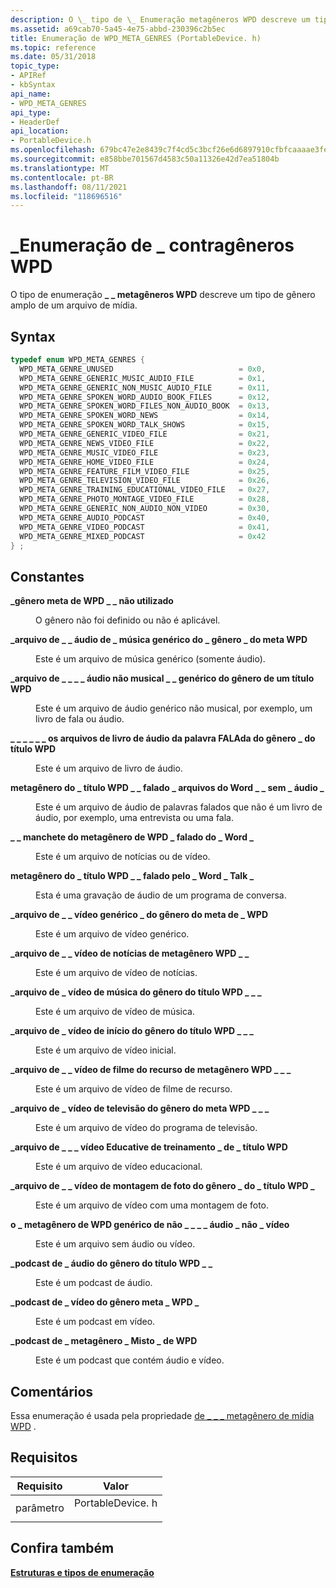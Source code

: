 ```yaml
---
description: O \_ tipo de \_ Enumeração metagêneros WPD descreve um tipo de gênero amplo de um arquivo de mídia.
ms.assetid: a69cab70-5a45-4e75-abbd-230396c2b5ec
title: Enumeração de WPD_META_GENRES (PortableDevice. h)
ms.topic: reference
ms.date: 05/31/2018
topic_type:
- APIRef
- kbSyntax
api_name:
- WPD_META_GENRES
api_type:
- HeaderDef
api_location:
- PortableDevice.h
ms.openlocfilehash: 679bc47e2e8439c7f4cd5c3bcf26e6d6897910cfbfcaaaae3fe6dec6c9e0b8f9
ms.sourcegitcommit: e858bbe701567d4583c50a11326e42d7ea51804b
ms.translationtype: MT
ms.contentlocale: pt-BR
ms.lasthandoff: 08/11/2021
ms.locfileid: "118696516"
---
```

# <a name="wpd_meta_genres-enumeration"></a>\_Enumeração de \_ contragêneros WPD

O tipo de enumeração **\_ \_ metagêneros WPD** descreve um tipo de gênero amplo de um arquivo de mídia.

## <a name="syntax"></a>Syntax


```C++
typedef enum WPD_META_GENRES { 
  WPD_META_GENRE_UNUSED                            = 0x0,
  WPD_META_GENRE_GENERIC_MUSIC_AUDIO_FILE          = 0x1,
  WPD_META_GENRE_GENERIC_NON_MUSIC_AUDIO_FILE      = 0x11,
  WPD_META_GENRE_SPOKEN_WORD_AUDIO_BOOK_FILES      = 0x12,
  WPD_META_GENRE_SPOKEN_WORD_FILES_NON_AUDIO_BOOK  = 0x13,
  WPD_META_GENRE_SPOKEN_WORD_NEWS                  = 0x14,
  WPD_META_GENRE_SPOKEN_WORD_TALK_SHOWS            = 0x15,
  WPD_META_GENRE_GENERIC_VIDEO_FILE                = 0x21,
  WPD_META_GENRE_NEWS_VIDEO_FILE                   = 0x22,
  WPD_META_GENRE_MUSIC_VIDEO_FILE                  = 0x23,
  WPD_META_GENRE_HOME_VIDEO_FILE                   = 0x24,
  WPD_META_GENRE_FEATURE_FILM_VIDEO_FILE           = 0x25,
  WPD_META_GENRE_TELEVISION_VIDEO_FILE             = 0x26,
  WPD_META_GENRE_TRAINING_EDUCATIONAL_VIDEO_FILE   = 0x27,
  WPD_META_GENRE_PHOTO_MONTAGE_VIDEO_FILE          = 0x28,
  WPD_META_GENRE_GENERIC_NON_AUDIO_NON_VIDEO       = 0x30,
  WPD_META_GENRE_AUDIO_PODCAST                     = 0x40,
  WPD_META_GENRE_VIDEO_PODCAST                     = 0x41,
  WPD_META_GENRE_MIXED_PODCAST                     = 0x42
} ;
```



## <a name="constants"></a>Constantes

<dl> <dt>

<span id="WPD_META_GENRE_UNUSED"></span><span id="wpd_meta_genre_unused"></span>**\_gênero meta de WPD \_ \_ não utilizado**
</dt> <dd>

O gênero não foi definido ou não é aplicável.

</dd> <dt>

<span id="WPD_META_GENRE_GENERIC_MUSIC_AUDIO_FILE"></span><span id="wpd_meta_genre_generic_music_audio_file"></span>**\_arquivo de \_ \_ áudio de \_ música genérico do \_ gênero \_ do meta WPD**
</dt> <dd>

Este é um arquivo de música genérico (somente áudio).

</dd> <dt>

<span id="WPD_META_GENRE_GENERIC_NON_MUSIC_AUDIO_FILE"></span><span id="wpd_meta_genre_generic_non_music_audio_file"></span>**\_arquivo de \_ \_ \_ \_ áudio não musical \_ \_ genérico do gênero de um título WPD**
</dt> <dd>

Este é um arquivo de áudio genérico não musical, por exemplo, um livro de fala ou áudio.

</dd> <dt>

<span id="WPD_META_GENRE_SPOKEN_WORD_AUDIO_BOOK_FILES"></span><span id="wpd_meta_genre_spoken_word_audio_book_files"></span>**\_ \_ \_ \_ \_ \_ os arquivos de livro de áudio da palavra FALAda do gênero \_ do título WPD**
</dt> <dd>

Este é um arquivo de livro de áudio.

</dd> <dt>

<span id="WPD_META_GENRE_SPOKEN_WORD_FILES_NON_AUDIO_BOOK"></span><span id="wpd_meta_genre_spoken_word_files_non_audio_book"></span>**metagênero do \_ título WPD \_ \_ falado \_ arquivos do Word \_ \_ sem \_ áudio \_**
</dt> <dd>

Este é um arquivo de áudio de palavras falados que não é um livro de áudio, por exemplo, uma entrevista ou uma fala.

</dd> <dt>

<span id="WPD_META_GENRE_SPOKEN_WORD_NEWS"></span><span id="wpd_meta_genre_spoken_word_news"></span>**\_ \_ manchete do metagênero de WPD \_ falado do \_ Word \_**
</dt> <dd>

Este é um arquivo de notícias ou de vídeo.

</dd> <dt>

<span id="WPD_META_GENRE_SPOKEN_WORD_TALK_SHOWS"></span><span id="wpd_meta_genre_spoken_word_talk_shows"></span>**metagênero do \_ título WPD \_ \_ falado pelo \_ Word \_ Talk \_**
</dt> <dd>

Esta é uma gravação de áudio de um programa de conversa.

</dd> <dt>

<span id="WPD_META_GENRE_GENERIC_VIDEO_FILE"></span><span id="wpd_meta_genre_generic_video_file"></span>**\_arquivo de \_ \_ vídeo genérico \_ do gênero do meta de \_ WPD**
</dt> <dd>

Este é um arquivo de vídeo genérico.

</dd> <dt>

<span id="WPD_META_GENRE_NEWS_VIDEO_FILE"></span><span id="wpd_meta_genre_news_video_file"></span>**\_arquivo de \_ \_ vídeo de notícias de metagênero WPD \_ \_**
</dt> <dd>

Este é um arquivo de vídeo de notícias.

</dd> <dt>

<span id="WPD_META_GENRE_MUSIC_VIDEO_FILE"></span><span id="wpd_meta_genre_music_video_file"></span>**\_arquivo de \_ vídeo de música do gênero do título WPD \_ \_ \_**
</dt> <dd>

Este é um arquivo de vídeo de música.

</dd> <dt>

<span id="WPD_META_GENRE_HOME_VIDEO_FILE"></span><span id="wpd_meta_genre_home_video_file"></span>**\_arquivo de \_ vídeo de início do gênero do título WPD \_ \_ \_**
</dt> <dd>

Este é um arquivo de vídeo inicial.

</dd> <dt>

<span id="WPD_META_GENRE_FEATURE_FILM_VIDEO_FILE"></span><span id="wpd_meta_genre_feature_film_video_file"></span>**\_arquivo de \_ \_ vídeo de filme do recurso de metagênero WPD \_ \_ \_**
</dt> <dd>

Este é um arquivo de vídeo de filme de recurso.

</dd> <dt>

<span id="WPD_META_GENRE_TELEVISION_VIDEO_FILE"></span><span id="wpd_meta_genre_television_video_file"></span>**\_arquivo de \_ vídeo de televisão do gênero do meta WPD \_ \_ \_**
</dt> <dd>

Este é um arquivo de vídeo do programa de televisão.

</dd> <dt>

<span id="WPD_META_GENRE_TRAINING_EDUCATIONAL_VIDEO_FILE"></span><span id="wpd_meta_genre_training_educational_video_file"></span>**\_arquivo de \_ \_ \_ vídeo Educative de treinamento \_ de \_ título WPD**
</dt> <dd>

Este é um arquivo de vídeo educacional.

</dd> <dt>

<span id="WPD_META_GENRE_PHOTO_MONTAGE_VIDEO_FILE"></span><span id="wpd_meta_genre_photo_montage_video_file"></span>**\_arquivo de \_ \_ vídeo de montagem de foto do gênero \_ do \_ título WPD \_**
</dt> <dd>

Este é um arquivo de vídeo com uma montagem de foto.

</dd> <dt>

<span id="WPD_META_GENRE_GENERIC_NON_AUDIO_NON_VIDEO"></span><span id="wpd_meta_genre_generic_non_audio_non_video"></span>**o \_ metagênero de WPD genérico de não \_ \_ \_ \_ áudio \_ não \_ vídeo**
</dt> <dd>

Este é um arquivo sem áudio ou vídeo.

</dd> <dt>

<span id="WPD_META_GENRE_AUDIO_PODCAST"></span><span id="wpd_meta_genre_audio_podcast"></span>**\_podcast de \_ áudio do gênero do título WPD \_ \_**
</dt> <dd>

Este é um podcast de áudio.

</dd> <dt>

<span id="WPD_META_GENRE_VIDEO_PODCAST"></span><span id="wpd_meta_genre_video_podcast"></span>**\_podcast de \_ vídeo do gênero meta \_ WPD \_**
</dt> <dd>

Este é um podcast em vídeo.

</dd> <dt>

<span id="WPD_META_GENRE_MIXED_PODCAST"></span><span id="wpd_meta_genre_mixed_podcast"></span>**\_podcast de \_ metagênero \_ Misto \_ de WPD**
</dt> <dd>

Este é um podcast que contém áudio e vídeo.

</dd> </dl>

## <a name="remarks"></a>Comentários

Essa enumeração é usada pela propriedade [de \_ \_ \_ metagênero de mídia WPD](media-properties.md) .

## <a name="requirements"></a>Requisitos



| Requisito | Valor |
|-------------------|---------------------------------------------------------------------------------------------|
| parâmetro<br/> | <dl> <dt>PortableDevice. h</dt> </dl> |



## <a name="see-also"></a>Confira também

<dl> <dt>

[**Estruturas e tipos de enumeração**](structures-and-enumeration-types.md)
</dt> </dl>

 

 





